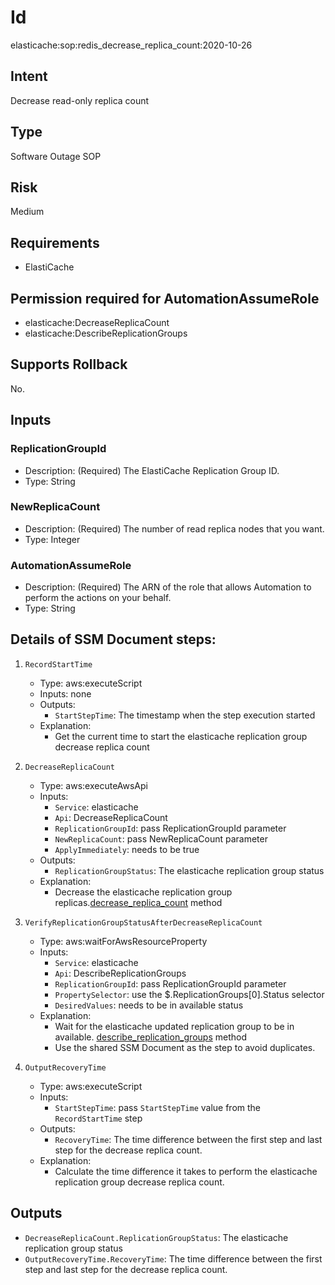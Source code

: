 # Id
elasticache:sop:redis_decrease_replica_count:2020-10-26

## Intent
Decrease read-only replica count

## Type
Software Outage SOP

## Risk
Medium

## Requirements
* ElastiCache

## Permission required for AutomationAssumeRole

* elasticache:DecreaseReplicaCount
* elasticache:DescribeReplicationGroups

## Supports Rollback
No.

## Inputs

### ReplicationGroupId

* Description: (Required) The ElastiCache Replication Group ID.
* Type: String

### NewReplicaCount

* Description: (Required) The number of read replica nodes that you want.
* Type: Integer

### AutomationAssumeRole

* Description: (Required) The ARN of the role that allows Automation to perform the actions on your behalf.
* Type: String

## Details of SSM Document steps:

1. `RecordStartTime`
   * Type: aws:executeScript
   * Inputs: none
   * Outputs:
      * `StartStepTime`: The timestamp when the step execution started
   * Explanation:
      * Get the current time to start the elasticache replication group decrease replica count

1. `DecreaseReplicaCount`
   * Type: aws:executeAwsApi
   * Inputs:
      * `Service`: elasticache
      * `Api`: DecreaseReplicaCount
      * `ReplicationGroupId`: pass ReplicationGroupId parameter
      * `NewReplicaCount`: pass NewReplicaCount parameter
      * `ApplyImmediately`: needs to be true
   * Outputs:
      * `ReplicationGroupStatus`: The elasticache replication group status
   * Explanation:
      * Decrease the elasticache replication group replicas.[decrease_replica_count](https://docs.aws.amazon.com/AmazonElastiCache/latest/APIReference/API_DecreaseReplicaCount.html) method

1. `VerifyReplicationGroupStatusAfterDecreaseReplicaCount`
   * Type: aws:waitForAwsResourceProperty
   * Inputs:
      * `Service`: elasticache
      * `Api`: DescribeReplicationGroups
      * `ReplicationGroupId`: pass ReplicationGroupId parameter
      * `PropertySelector`: use the $.ReplicationGroups[0].Status selector
      * `DesiredValues`: needs to be in available status
   * Explanation:
      * Wait for the elasticache updated replication group to be in available. [describe_replication_groups](https://docs.aws.amazon.com/AmazonElastiCache/latest/APIReference/API_DescribeReplicationGroups.html) method
      * Use the shared SSM Document as the step to avoid duplicates.

1. `OutputRecoveryTime`
   * Type: aws:executeScript
   * Inputs:
      * `StartStepTime`: pass `StartStepTime` value from the `RecordStartTime` step
   * Outputs:
      * `RecoveryTime`: The time difference between the first step and last step for the decrease replica count.
   * Explanation:
      * Calculate the time difference it takes to perform the elasticache replication group  decrease replica count.

## Outputs

* `DecreaseReplicaCount.ReplicationGroupStatus`: The elasticache replication group status
* `OutputRecoveryTime.RecoveryTime`: The time difference between the first step and last step for the decrease replica count.

